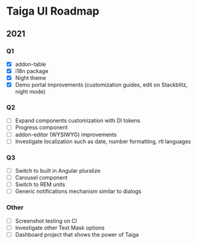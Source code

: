 # Taiga UI Roadmap

## 2021

### Q1

-   [x] addon-table
-   [x] i18n package
-   [x] Night theme
-   [x] Demo portal improvements (customization guides, edit on Stackblitz, night mode)

### Q2

-   [ ] Expand components customization with DI tokens
-   [ ] Progress component
-   [ ] addon-editor (WYSIWYG) improvements
-   [ ] Investigate localization such as date, number formatting, rtl languages

### Q3

-   [ ] Switch to built in Angular pluralize
-   [ ] Carousel component
-   [ ] Switch to REM units
-   [ ] Generic notifications mechanism similar to dialogs

### Other

-   [ ] Screenshot testing on CI
-   [ ] Investigate other Text Mask options
-   [ ] Dashboard project that shows the power of Taiga
